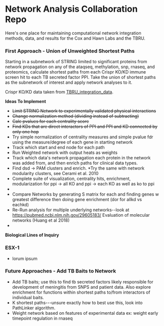 # Network Analysis Collaboration Repo

Here's one place for maintaining computational network integration methods, data, and results for the Cox and Hawn Labs and the TBRU.

### First Approach - Union of Unweighted Shortest Paths
Starting in a subnetwork of STRING limited to significant proteins from network propagation on any of the ataqseq, methylation, snp, rnaseq, and proteomics, calculate shortest paths from each Crispr KO/KD immune screen hit to each TB secreted factor PPI. Take the union of shortest paths as the subnetwork of interest and apply network analyses to it.

Crispr KO/KD data taken from [TBRU_integration_data](https://github.com/hawn-lab/TBRU_integration_data/tree/main/data_clean).

**Ideas To Implement**
- ~~Limit STRING Network to experimentally validated physical interactions~~
- ~~Change normalization method (dividing instead of subtracting)~~
- ~~Calc pvalues for each centrality score~~
- ~~Find KDs that are direct interactors of PPI and PPI and KD connected by only one hop~~
- Try simple normalization of centrality measures and simple pvalue fdr using the measure/degree of each gene in starting network
- Track which start and end node for each path
- Run Weighted network with output heats as weights
- Track which data's network propagation each protein in the network was added from, and then enrich paths for clinical data types.
- Find dsd -> PAM clusters and enrich. *Try the same with network modularity clusters, see Cerami et al. 2010
- Complete suite of visualization, centrality hits, enrichment, modularization for ppi -> all KO and ppi -> each KO as well as ko to ppi
-  
- Compare Networks by generating S matrix for each and finding genes w greatest difference then doing gene enrichment (dor for allkd vs eachkd)
- Re-Run analysis for multiple underlying networks--look at https://pubmed.ncbi.nlm.nih.gov/29605183/ Evaluation of molecular networks (Huang et al 2018)
-

**Biological Lines of Inquiry**
### ESX-1
- lorum ipsum

### 




### Future Approaches - Add TB Baits to Network
- Add TB baits; use this to find tb secreted factors likely responsible for development of meningitis from SNPS and patient data. Also explore enrichment for functions within shortest paths to/from interactors of individual baits.
- K shortest paths---unsure exactly how to best use this, look into PathLinker algorithm.
- Weight network based on features of experimental data ex: weight early timepoint regulation in rnaseq

